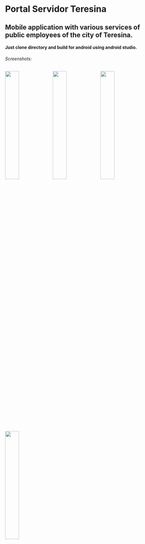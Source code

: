 
Portal Servidor Teresina
==============================================

## Mobile application with various services of public employees of the city of Teresina.  
#### Just clone directory and build for android using android studio. 

###### Screenshots:

<img src="https://github.com/Javac7/Portal-Servidor-Teresina/blob/master/screenshots/Pservidor_1.png" width="30%">


<img src="https://github.com/Javac7/Portal-Servidor-Teresina/blob/master/screenshots/Pservidor_2.png" width="30%">

<img src="https://github.com/Javac7/Portal-Servidor-Teresina/blob/master/screenshots/Pservidor_3.png" width="30%">

<img src="https://github.com/Javac7/Portal-Servidor-Teresina/blob/master/screenshots/Pservidor_4.png" width="30%">








